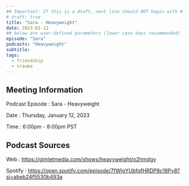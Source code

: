 ```yaml
---
## Important: If this is a draft, next line should NOT begin with #
# draft: true
title: "Sara - Heavyweight"
date: 2023-01-12
## below are user-defined parameters (lower case keys recommended)
episode: "Sara"
podcasts: "Heavyweight"
subtitle:
tags:
  - friendship
  - trauma
---
```


## Meeting Information

Podcast Episode
:   Sara - Heavyweight

Date
:   Thursday, January 12, 2023

Time
:   6:00pm - 8:00pm PST

## Podcast Sources

Web
:   https://gimletmedia.com/shows/heavyweight/o2hmdgv

Spotify
:   https://open.spotify.com/episode/7fWIgYUbfqfHRDP8c16Py8?si=abeb24f5530b493a

